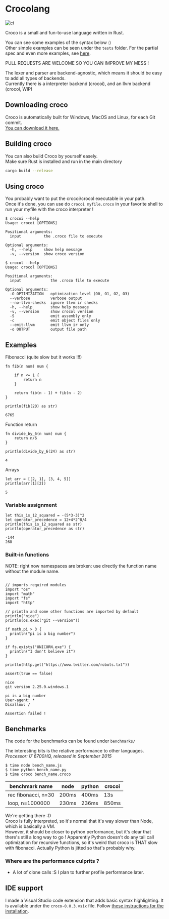 # Crocolang

![ci](https://github.com/truelossless/crocolang/workflows/ci/badge.svg)

Croco is a small and fun-to-use language written in Rust.

You can see some examples of the syntax below :)  
Other simple examples can be seen under the `tests` folder.
For the partial spec and even more examples, see [here](SPEC.md).

PULL REQUESTS ARE WELCOME SO YOU CAN IMPROVE MY MESS !

The lexer and parser are backend-agnostic, which means it should be easy to add all types of backends.  
Currently there is a interpreter backend (crocoi), and an llvm backend (crocol, WIP)

## Downloading croco

Croco is automatically built for Windows, MacOS and Linux, for each Git commit.  
[You can download it here.](https://github.com/truelossless/crocolang/releases/latest)

## Building croco

You can also build Croco by yourself easely.  
Make sure Rust is installed and run in the main directory

```bash
cargo build --release
```

## Using croco

You probably want to put the crocoi/crocol executable in your path.  
Once it's done, you can use do `crocoi myfile.croco` in your favorite shell to run your myfile with the croco interpreter !

```
$ crocoi --help
Usage: crocoi [OPTIONS]

Positional arguments:
  input          the .croco file to execute

Optional arguments:
  -h, --help     show help message
  -v, --version  show croco version
```

```
$ crocol --help
Usage: crocol [OPTIONS]

Positional arguments:
  input             the .croco file to execute

Optional arguments:
  -O OPTIMIZATION   optimization level (O0, O1, O2, O3)
  --verbose         verbose output
  --no-llvm-checks  ignore llvm ir checks
  -h, --help        show help message
  -v, --version     show crocol version
  -S                emit assembly only
  -c                emit object files only
  --emit-llvm       emit llvm ir only
  -o OUTPUT         output file path
```

## Examples

Fibonacci (quite slow but it works !!!)

```croco
fn fib(n num) num {

    if n <= 1 {
        return n
    }

    return fib(n - 1) + fib(n - 2)
}

println(fib(20) as str)
```

```
6765
```

Function return

```croco
fn divide_by_6(n num) num {
    return n/6
}

println(divide_by_6(24) as str)
```

```
4
```

Arrays

```
let arr = [[2, 1], [3, 4, 5]]
println(arr[1][2])
```

```
5
```

### Variable assignment

```croco
let this_is_12_squared = -(5*3-3)^2
let operator_precedence = 12+4*2^8/4
println(this_is_12_squared as str)
println(operator_precedence as str)
```

```
-144
268
```

### Built-in functions

NOTE: right now namespaces are broken: use directly the function name without the module name.

```croco

// imports required modules
import "os"
import "math"
import "fs"
import "http"

// println and some other functions are imported by default
println("nice")
println(os.exec("git --version"))

if math.pi > 3 {
  println("pi is a big number")
}

if fs.exists("UNICORN.exe") {
  println("I don't believe it")
}

println(http.get("https://www.twitter.com/robots.txt"))

assert(true == false)
```

```
nice
git version 2.25.0.windows.1

pi is a big number
User-agent: *
Disallow: /

Assertion failed !
```

## Benchmarks

The code for the benchmarks can be found under `benchmarks/`

The interesting bits is the relative performance to other languages.  
_Processor: i7 6700HQ, released in September 2015_

```
$ time node bench_name.js
$ time python bench_name.py
$ time croco bench_name.croco
```

| benchmark name      | node  | python | crocoi |
| ------------------- | ----- | ------ | ------ |
| rec fibonacci, n=30 | 200ms | 400ms  | 13s    |
| loop, n=1000000     | 230ms | 236ms  | 850ms  |

We're getting there :D  
Croco is fully interpreted, so it's normal that it's way slower than Node, which is basically a VM.  
However, it should be closer to python performance, but it's clear that there's still a long way to go !
Apparently Python doesn't do any tail call optimization for recursive functions, so it's weird that croco is THAT slow with fibonacci. Actually Python is jitted so that's probably why.

### Where are the performance culprits ?

- A lot of clone calls :S I plan to further profile performance later.

## IDE support

I made a Visual Studio code extension that adds basic syntax highlighting. It is available under the `croco-0.0.3.vsix` file. Follow [these instructions for the installation](https://marketplace.visualstudio.com/items?itemName=fabiospampinato.vscode-install-vsix).

